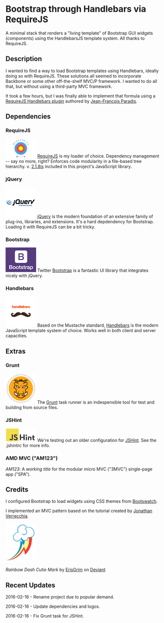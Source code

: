# Bootstrap through Handlebars via RequireJS

A minimal stack that renders a "living template" of Bootstrap GUI widgets (components) using the HandlebarsJS template system. All thanks to RequireJS.

## Description

I wanted to find a way to load Bootstrap templates using Handlebars, ideally doing so with RequireJS. These solutions all seemed to incorporate Backbone or some other off-the-shelf MVC/P framework. I wanted to do all that, but without using a third-party MVC framework.

It took a few hours, but I was finally able to implement that formula using a [RequireJS Handlebars plugin](https://github.com/jfparadis/requirejs-handlebars) authored by [Jean-Francois Paradis](http://www.jeanfrancoisparadis.com/).

## Dependencies

### RequireJS
![RequireJS](src/img/vendors/requirejs/logo-01.png)
[RequireJS](http://www.requirejs.org) is my loader of choice. Dependency management -- say no more, right? 
Enforces code modularity in a file-based tree hierarchy.
v. [2.1.8is](http://jrburke.com/2013/07/08/requirejs-2.1.8-released/) included in this project's JavaScript library.

### jQuery
![jQuery](src/img/vendors/jquery/logo-01.png)
[jQuery](http://www.jquery.org) is the modern foundation of an extensive family of plug-ins, libraries, and extensions. It's a hard depdendency for Bootstrap. Loading it with RequireJS can be a bit tricky.

### Bootstrap
![Bootstrap](src/img/vendors/bootstrap/logo-01.png)
Twitter [Bootstrap](http://getbootstrap.com) is a fantastic UI library that integrates nicely with jQuery.

### Handlebars
![Handlebars](src/img/vendors/handlebars/logo-01.png)
Based on the Mustache standard, [Handlebars](http://handlebarsjs.com/) is the modern JavaScript template system of choice. Works well in both client and server capacities.

## Extras

### Grunt
![Grunt](src/img/vendors/grunt/logo-01.png)
The [Grunt](http://www.gruntjs.org) task runner is an indespensible tool for test and building from source files.

### JSHint
![JSHint](src/img/vendors/jshint/logo-01.jpg)
We're testing out an older configuration for [JSHint](http://jshint.com/). See the .jshintrc for more info.

### AMD MVC ("AM123")
*AM123*: A _working title_ for the modular micro MVC ("3MVC") single-page app ("SPA").

## Credits

I configured Bootstrap to load widgets using CSS themes from [Bootswatch](http://www.bootswatch.com).

I implemented an MVC pattern based on the tutorial created by [Jonathan Verrecchia](http://verekia.com/requirejs/build-simple-client-side-mvc-app-require-js/).

![Rainbow Dash](src/img/rainbow-dash/profile.png)

_Rainbow Dash Cutie Mark_ by [ErisGrim](http://erisgrim.deviantart.com/) on [Deviant](http://www.deviantart.com/morelikethis/312568678)

## Recent Updates

2016-02-16 - Rename project due to popular demand.

2016-02-16 - Update dependencies and logos.

2016-02-16 - Fix Grunt task for JSHint.



